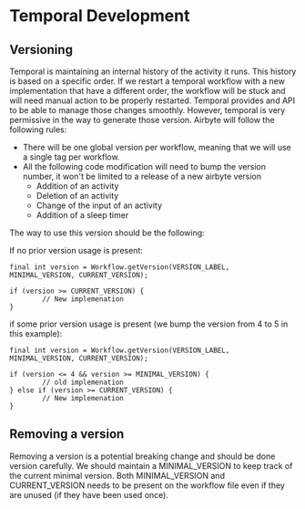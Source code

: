 # Temporal Development

## Versioning

Temporal is maintaining an internal history of the activity it runs. This history is based on a specific order. If we restart a temporal workflow with
a new implementation that have a different order, the workflow will be stuck and will need manual action to be properly restarted. Temporal provides
and API to be able to manage those changes smoothly. However, temporal is very permissive in the way to generate those version. Airbyte will follow
the following rules:

- There will be one global version per workflow, meaning that we will use a single tag per workflow.
- All the following code modification will need to bump the version number, it won't be limited to a release of a new airbyte version
    - Addition of an activity
    - Deletion of an activity
    - Change of the input of an activity
    - Addition of a sleep timer

The way to use this version should be the following:

If no prior version usage is present:

```
final int version = Workflow.getVersion(VERSION_LABEL, MINIMAL_VERSION, CURRENT_VERSION);

if (version >= CURRENT_VERSION) {
        // New implemenation
}
```

if some prior version usage is present (we bump the version from 4 to 5 in this example):

```
final int version = Workflow.getVersion(VERSION_LABEL, MINIMAL_VERSION, CURRENT_VERSION);

if (version <= 4 && version >= MINIMAL_VERSION) {
        // old implemenation
} else if (version >= CURRENT_VERSION) {
        // New implemenation
}
```

## Removing a version

Removing a version is a potential breaking change and should be done version carefully. We should maintain a MINIMAL_VERSION to keep track of the
current minimal version. Both MINIMAL_VERSION and CURRENT_VERSION needs to be present on the workflow file even if they are unused (if they have been
used once).
